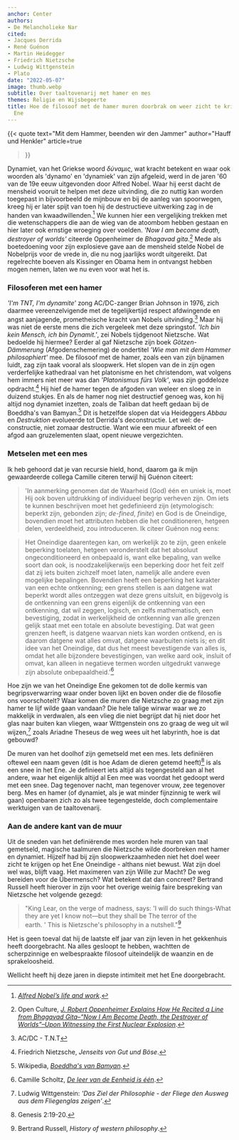 ```yaml
---
anchor: Center
authors:
- De Melancholieke Nar
cited:
- Jacques Derrida
- René Guénon
- Martin Heidegger
- Friedrich Nietzsche
- Ludwig Wittgenstein
- Plato
date: "2022-05-07"
image: thumb.webp
subtitle: Over taaltovenarij met hamer en mes
themes: Religie en Wijsbegeerte
title: Hoe de filosoof met de hamer muren doorbrak om weer zicht te krijgen op het
  Ene
---
```



{{< quote
	text="Mit dem Hammer, beenden wir den Jammer"
	author="Hauff und Henkler"
	article=true
>}}

Dynamiet, van het Griekse woord _δύναμις_, wat kracht betekent en waar ook woorden als 'dynamo' en 'dynamiek' van zijn afgeleid, werd in de jaren '60 van de 19e eeuw uitgevonden door Alfred Nobel. Waar hij eerst dacht de mensheid vooruit te helpen met deze uitvinding, die zo nuttig kan worden toegepast in bijvoorbeeld de mijnbouw en bij de aanleg van spoorwegen, kreeg hij er later spijt van toen hij de destructieve uitwerking zag in de handen van kwaadwillenden.[^1] We kunnen hier een vergelijking trekken met die wetenschappers die aan de wieg van de atoombom hebben gestaan en hier later ook ernstige wroeging over voelden. _'Now I am become death, destroyer of worlds'_ citeerde Oppenheimer de _Bhagavad gita_.[^2] Mede als boetedoening voor zijn explosieve gave aan de mensheid stelde Nobel de Nobelprijs voor de vrede in, die nu nog jaarlijks wordt uitgereikt. Dat regelrechte boeven als Kissinger en Obama hem in ontvangst hebben mogen nemen, laten we nu even voor wat het is.


### Filosoferen met een hamer

_'I'm TNT, I'm dynamite'_ zong AC/DC-zanger Brian Johnson in 1976, zich daarmee vereenzelvigende met de tegelijkertijd respect afdwingende en angst aanjagende, prometheische kracht van Nobels uitvinding.[^3] Maar hij was niet de eerste mens die zich vergeleek met deze springstof. _'Ich bin kein Mensch, ich bin Dynamit.'_, zei Nobels tijdgenoot Nietzsche. Wat bedoelde hij hiermee? Eerder al gaf Nietzsche zijn boek _Götzen-Dämmerung_ (Afgodenschemering) de ondertitel _'Wie man mit dem Hammer philosophiert'_ mee. De filosoof met de hamer, zoals een van zijn bijnamen luidt, zag zijn taak vooral als sloopwerk. Het slopen van de in zijn ogen verderfelijke kathedraal van het platonisme en het christendom, wat volgens hem immers niet meer was dan _'Platonismus fürs Volk'_, was zijn goddeloze opdracht.[^4] Hij hief de hamer tegen de afgoden van weleer en sloeg ze in duizend stukjes. En als de hamer nog niet destructief genoeg was, kon hij altijd nog dynamiet inzetten, zoals de Taliban dat heeft gedaan bij de Boeddha's van Bamyan.[^5] Dit is hetzelfde slopen dat via Heideggers _Abbau_ en _Destruktion_ evolueerde tot Derrida's deconstructie. Let wel: de-constructie, niet zomaar destructie. Want wie een muur afbreekt of een afgod aan gruzelementen slaat, opent nieuwe vergezichten.


### Metselen met een mes

Ik heb gehoord dat je van recursie hield, hond, daarom ga ik mijn gewaardeerde collega Camille citeren terwijl hij Guénon citeert:

>'In aanmerking genomen dat de Waarheid (God) één en uniek is, moet Hij ook boven uitdrukking of individueel begrip verheven zijn. Om iets te kunnen beschrijven moet het gedefinieerd zijn (etymologisch: beperkt zijn, gebonden zijn; _de-fined_, _finite_) en God is de Oneindige, bovendien moet het attributen hebben die het conditioneren, hetgeen delen, verdeeldheid, zou introduceren. Ik citeer Guénon nog eens:

>Het Oneindige daarentegen kan, om werkelijk zo te zijn, geen enkele beperking toelaten, hetgeen veronderstelt dat het absoluut ongeconditioneerd en onbepaald is, want elke bepaling, van welke soort dan ook, is noodzakelijkerwijs een beperking door het feit zelf dat zij iets buiten zichzelf moet laten, namelijk alle andere even mogelijke bepalingen. Bovendien heeft een beperking het karakter van een echte ontkenning; een grens stellen is aan datgene wat beperkt wordt alles ontzeggen wat deze grens uitsluit, en bijgevolg is de ontkenning van een grens eigenlijk de ontkenning van een ontkenning, dat wil zeggen, logisch, en zelfs mathematisch, een bevestiging, zodat in werkelijkheid de ontkenning van alle grenzen gelijk staat met een totale en absolute bevestiging. Dat wat geen grenzen heeft, is datgene waarvan niets kan worden ontkend, en is daarom datgene wat alles omvat, datgene waarbuiten niets is; en dit idee van het Oneindige, dat dus het meest bevestigende van alles is, omdat het alle bijzondere bevestigingen, van welke aard ook, insluit of omvat, kan alleen in negatieve termen worden uitgedrukt vanwege zijn absolute onbepaaldheid.'[^6]

Hoe zijn we van het Oneindige Ene gekomen tot de dolle kermis van begripsverwarring waar onder boven lijkt en boven onder die de filosofie ons voorschotelt? Waar komen die muren die Nietzsche zo graag met zijn hamer te lijf wilde gaan vandaan? Die hele talige wirwar waar we zo makkelijk in verdwalen, als een vlieg die niet begrijpt dat hij niet door het glas naar buiten kan vliegen, waar Wittgenstein ons zo graag de weg uit wil wijzen,[^7] zoals Ariadne Theseus de weg wees uit het labyrinth, hoe is dat gebouwd?

De muren van het doolhof zijn gemetseld met een mes. Iets definiëren oftewel een naam geven (dit is hoe Adam de dieren getemd heeft)[^8] is als een snee in het Ene. Je definieert iets altijd als tegengesteld aan al het andere, waar het eigenlijk altijd al Een mee was voordat het gedoopt werd met een snee. Dag tegenover nacht, man tegenover vrouw, zee tegenover berg. Mes en hamer (of dynamiet, als je wat minder fijnzinnig te werk wil gaan) openbaren zich zo als twee tegengestelde, doch complementaire werktuigen van de taaltovenarij.


### Aan de andere kant van de muur

Uit de sneden van het definiërende mes worden hele muren van taal gemetseld, magische taalmuren die Nietzsche wilde doorbreken met hamer en dynamiet. Hijzelf had bij zijn sloopwerkzaamheden niet het doel weer zicht te krijgen op het Ene Oneindige - althans niet bewust. Wat zijn doel wel was, blijft vaag. Het maximeren van zijn Wille zur Macht? De weg bereiden voor de Übermensch? Wat betekent dat dan concreet? Bertrand Russell heeft hierover in zijn voor het overige weinig faire bespreking van Nietzsche het volgende gezegd:

>"King Lear, on the verge of madness, says: 'I will do such things-What they are yet I know not—but they shall be The terror of the earth. ' This is Nietzsche's philosophy in a nutshell."[^9]

Het is geen toeval dat hij de laatste elf jaar van zijn leven in het gekkenhuis heeft doorgebracht. Na alles gesloopt te hebben, wachtten de scherpzinnige en welbespraakte filosoof uiteindelijk de waanzin en de sprakeloosheid. 

Wellicht heeft hij deze jaren in diepste intimiteit met het Ene doorgebracht.


[^1]: _[Alfred Nobel’s life and work](https://www.nobelprize.org/alfred-nobel/alfred-nobels-life-and-work/)_.
[^2]: Open Culture, _[J. Robert Oppenheimer Explains How He Recited a Line from Bhagavad Gita–“Now I Am Become Death, the Destroyer of Worlds”–Upon Witnessing the First Nuclear Explosion](https://www.openculture.com/2020/09/j-robert-oppenheimer-explains-how-he-recited-a-line-from-bhagavad-gita.html)_.
[^3]: AC/DC - T.N.T
[^4]: Friedrich Nietzsche, _Jenseits von Gut und Böse_.
[^5]: Wikipedia, _[Boeddha's van Bamyan](https://nl.wikipedia.org/wiki/Boeddha's_van_Bamyan)_.
[^6]: Camille Scholtz, _[De leer van de Eenheid is één](https://reactionair.nl/artikelen/de-leer-van-de-eenheid-is-een/)_.
[^7]: Ludwig Wittgenstein: _'Das Ziel der Philosophie - der Fliege den Ausweg aus dem Fliegenglas zeigen'_.
[^8]: Genesis 2:19-20.
[^9]: Bertrand Russell, _History of western philosophy_.
